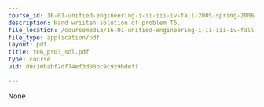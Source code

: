 ```yaml
---
course_id: 16-01-unified-engineering-i-ii-iii-iv-fall-2005-spring-2006
description: Hand wriiten solution of problem T6.
file_location: /coursemedia/16-01-unified-engineering-i-ii-iii-iv-fall-2005-spring-2006/d0c10babf2df74ef3d00bc9c929bdeff_t06_ps03_sol.pdf
file_type: application/pdf
layout: pdf
title: t06_ps03_sol.pdf
type: course
uid: d0c10babf2df74ef3d00bc9c929bdeff

---
```

None